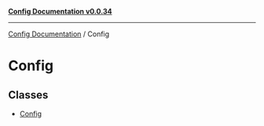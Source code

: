 [**Config Documentation v0.0.34**](../README.md)

***

[Config Documentation](../modules.md) / Config

# Config

## Classes

- [Config](classes/Config.md)

